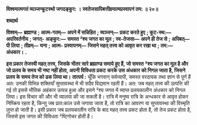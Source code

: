 **विश्वमात्मगतं व्यञ्जन्कूटस्थो जगदङ्कुर: ।** **स्वतेजसापिबत्तीव्रमात्मप्रस्वापनं तम: ॥ २०॥** 

**शब्दार्थ** 

**विश्वम्—** **ब्रह्माण्ड** **; आत्म-गतम्—** **अपने में सन्निहित** **; व्यञ्जन्—** **प्रकट करते हुए** **; कूट-स्थ:—** **अपरिवर्तनीय** **; जगत्-** **अङ्कुर:—** **समस्त ²श्य जगत का मूल** **; स्व-तेजसा—** **अपने ही तेज से** **; अपिबत्—** **पी लिया** **; तीव्रम्—** **घना** **; आत्म-** **प्रस्वापनम्—** **जिसने महत् तत्त्व को आवृत कर रखा था** **; तम:—** **अंधकार।** **.** 

**इस प्रकार तेजस्वी महत् तत्त्व, जिसके भीतर सारे ब्रह्माण्ड समाये हुए हैं, जो समस्त** **²श्य जगत का मूल है और जो प्रलय के समय भी नष्ट नहीं होता, अपनी विविधता प्रकट** **करके उस अंधकार को निगल जाता है, जिसने प्रलय के समय तेज को ढक लिया था।** **तात्पर्य :** चूँकि भगवान् सर्वव्यापी, समस्त वरदायक तथा ज्ञान से पूर्ण हैं अत: उनकी विभिन्न शक्तियाँ सुप्तावस्था में भी सदैव विद्यमान रहती हैं। अत: जब महत् तत्त्व की उत्पत्ति की गई तो इससे भौतिक अहंकार उत्पन्न हुआ और इसने ²श्य जगत में व्याप्त प्रलयकालीन अंधकार को निगल लिया। इस विचार की और भी व्यालया की जा सकती है। रात्रि में मनुष्य रात्रि के अन्धकार से आवृत होकर निष्क्रिय रहता है, किन्तु जब प्रात:काल उसे जगाया जाता है, तो रात्रि का आवरण या सुप्तावस्था की विस्मृति लुप्त हो जाती है। इसी प्रकार जब प्रलयकालीन रात्रि के बाद महत् तत्त्व प्रकट होता है, तो तेज प्रकट होता है, जिससे इस जगत की विविधता ²ष्टिगोचर होती है।  